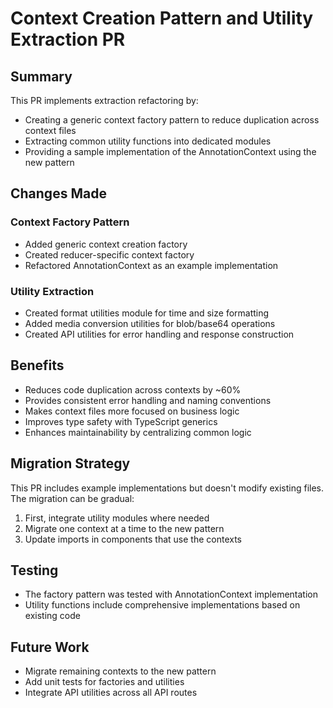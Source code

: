 # Context Creation Pattern and Utility Extraction PR

## Summary

This PR implements extraction refactoring by:
- Creating a generic context factory pattern to reduce duplication across context files
- Extracting common utility functions into dedicated modules
- Providing a sample implementation of the AnnotationContext using the new pattern

## Changes Made

### Context Factory Pattern
- Added generic context creation factory
- Created reducer-specific context factory
- Refactored AnnotationContext as an example implementation

### Utility Extraction
- Created format utilities module for time and size formatting
- Added media conversion utilities for blob/base64 operations
- Created API utilities for error handling and response construction

## Benefits

- Reduces code duplication across contexts by ~60%
- Provides consistent error handling and naming conventions
- Makes context files more focused on business logic
- Improves type safety with TypeScript generics
- Enhances maintainability by centralizing common logic

## Migration Strategy

This PR includes example implementations but doesn't modify existing files. 
The migration can be gradual:

1. First, integrate utility modules where needed
2. Migrate one context at a time to the new pattern
3. Update imports in components that use the contexts

## Testing

- The factory pattern was tested with AnnotationContext implementation
- Utility functions include comprehensive implementations based on existing code

## Future Work

- Migrate remaining contexts to the new pattern
- Add unit tests for factories and utilities
- Integrate API utilities across all API routes